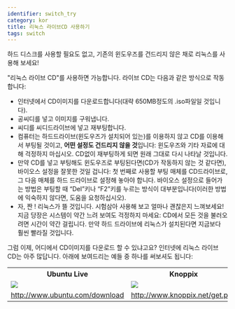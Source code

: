 ```yaml
---
identifier: switch_try
category: kor
title: 리눅스 라이브CD 사용하기
tags: switch
---
```


하드 디스크를 사용할 필요도 없고, 기존의 윈도우즈를 건드리지 않은 채로 리눅스를 사용해 보세요!

"리눅스 라이브 CD"를 사용하면 가능합니다. 라이브 CD는 다음과 같은 방식으로 작동합니다:

<ul>

<li>인터넷에서 CD이미지를 다운로드합니다(대략 650MB정도의 .iso파일일 것입니다).</li>

<li>공씨디를 넣고 이미지를 구워냅니다.</li>

<li>씨디를 씨디드라이브에 넣고 재부팅합니다.</li>

<li>컴퓨터는 하드드라이브(윈도우즈가 설치되어 있는)를 이용하지 않고 CD를 이용해서 부팅될 것이고, <b>어떤 설정도 건드리지 않을 것</b>입니다: 윈도우즈와 기타 자료에 대해 걱정하지 마십시오. CD없이 재부팅하게 되면 원래 그대로 다시 나타날 것입니다.</li>

<li>만약 CD를 넣고 부팅해도 윈도우즈로 부팅된다면(CD가 작동하지 않는 것 같다면), 바이오스 설정을 잘못한 것일 겁니다: 첫 번째로 사용할 부팅 매체를 CD드라이브로, 그 다음 매체를 하드 드라이브로 설정해 놓아야 합니다. 바이오스 설정으로 들어가는 방법은 부팅할 때  “Del”키나 “F2”키를 누르는 방식이 대부분입니다(이러한 방법에 익숙하지 않다면, 도움을 요청하십시오).</li>

<li>자, 짠 ! 리눅스가 뜰 것입니다. 시험삼아 사용해 보고 얼마나 괜찮은지 느껴보세요! 지금 당장은 시스템이 약간 느려 보여도 걱정하지 마세요: CD에서 모든 것을 불러오려면 시간이 약간 걸립니다. 만약 하드 드라이브에 리눅스가 설치된다면 지금보다 훨씬 빨라질 것입니다.</li>

</ul>

그럼 이제, 어디에서 CD이미지를 다운로드 할 수 있냐고요? 인터넷에 리눅스 라이브 CD는 아주 많답니다. 아래에 보여드리는 예들 중 하나를 써보셔도 됩니다:

<table cols="2">
<tr>
<th>Ubuntu Live</th>
<th>Knoppix</th>
</tr>

<tr>
<td><a href="/img/ubuntu.png"><img src="/img/ubuntu_thumbnail.png" /></a></td>
<td><a href="/img/knoppix.png"><img src="/img/knoppix_thumbnail.png" /></a></td>
</tr>

<tr>
<td><a 
href="http://www.ubuntu.com/download">http://www.ubuntu.com/download</a></td>
<td><a 
href="http://www.knoppix.net/get.php">http://www.knoppix.net/get.php</a></td>
</tr>

</table>

